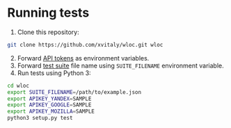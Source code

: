 # Running tests

  1. Clone this repository:
  ```bash
  git clone https://github.com/xvitaly/wloc.git wloc
  ```
  2. Forward [API tokens](api-tokens.md) as environment variables.
  3. Forward [test suite](test-suite-file.md) file name using `SUITE_FILENAME` environment variable.
  4. Run tests using Python 3:
  ```bash
  cd wloc
  export SUITE_FILENAME=/path/to/example.json
  export APIKEY_YANDEX=SAMPLE
  export APIKEY_GOOGLE=SAMPLE
  export APIKEY_MOZILLA=SAMPLE
  python3 setup.py test
  ```
